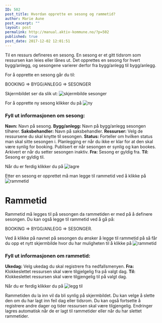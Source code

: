 ```yaml
---
ID: 502
post_title: Hvordan opprette en sesong og rammetid?
author: Marie Aune
post_excerpt: ""
layout: post
permalink: http://manual.aktiv-kommune.no/?p=502
published: true
post_date: 2017-12-02 12:01:51
---
```

Til en ressurs defineres en sesong. En sesong er et gitt tidsrom som ressursen kan leies eller lånes ut. Det opprettes en sesong for hvert bygg/anlegg, og sesongene varierer derfor fra bygg/anlegg til bygg/anlegg.

For å opprette en sesong går du til:

BOOKING => BYGG/ANLEGG => SESONGER 

Skjermbildet ser da slik ut:
![skjermbilde sesonger](http://manual.aktiv-kommune.no/wp-content/uploads/2017/12/skjermbildesesonger.png)

For å opprette ny sesong klikker du på 
![ny](http://manual.aktiv-kommune.no/wp-content/uploads/2017/12/NY.png)


### Fyll ut informasjonen om sesong:
**Navn:** Navn på sesong.
**Bygg/anlegg:** Navn på bygg/anlegg sesongen tilhører.
**Saksbehandler:** Navn på saksbehandler.
**Ressurser:** Velg de ressursene du skal knytte til sesongen.
**Status:** Forteller om hvilken status man skal sitte sesongen i. Planlegging er når du ikke er klar for at den skal være synlig for booking. Publisert er når sesongen er synlig og kan bookes. Arkivert er når du setter sesongen inaktiv. 
**Fra:** Sesong er gyldig fra.
**Til:** Sesong er gyldig til. 


Når du er ferdig klikker du på 
![lagre](http://manual.aktiv-kommune.no/wp-content/uploads/2017/12/lagre.png)

Etter en sesong er opprettet må man legge til rammetid ved å klikke på 
![rammetid](http://manual.aktiv-kommune.no/wp-content/uploads/2017/12/skjermbilderammetid.png) 

# Rammetid

Rammetid må legges til på sesongen da rammetiden er med på å definere sesongen. 
Du kan også legge til rammetid ved å gå på:

BOOKING => BYGG/ANLEGG => SESONGER. 

Ved å klikke på navnet på sesongen du ønsker å legge til rammetid på så får du opp et nytt skjermbilde hvor du har muligheten til å klikke på 
![rammetid](http://manual.aktiv-kommune.no/wp-content/uploads/2017/12/skjermbilderammetid.png) 

### Fyll ut informasjonen om rammetid: 
**Ukedag:** Velg ukedag du skal registrere fra nedfallsmenyen.
**Fra:** Klokkeslettet ressursen skal være tilgjelgelig fra på valgt dag.
**Til:** Klokkeslettet ressursen skal være tilgjengelig til på valgt dag. 

Når du er ferdig klikker du på 
![legg til](http://manual.aktiv-kommune.no/wp-content/uploads/2017/12/leggtil.png)


Rammetiden du la inn vil da bli synlig på skjermbildet. Du kan velge å slette den om du har lagt inn feil dag eller tidsrom. Du kan også fortsette å registrere andre dager og tider ressursen skal være tilgjengelig. Endringer lagres automatisk når de er lagt til rammetider eller når du har slettet rammetider.